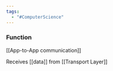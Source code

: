 ```yaml
---
tags:
  - "#ComputerScience"
---
```


### Function
[[App-to-App communication]]

 Receives [[data]] from [[Transport Layer]]
